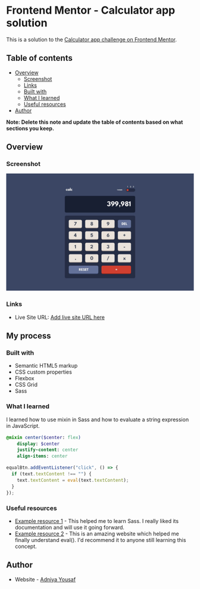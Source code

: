 # Frontend Mentor - Calculator app solution

This is a solution to the [Calculator app challenge on Frontend Mentor](https://www.frontendmentor.io/challenges/calculator-app-9lteq5N29).

## Table of contents

- [Overview](#overview)
  - [Screenshot](#screenshot)
  - [Links](#links)
  - [Built with](#built-with)
  - [What I learned](#what-i-learned)
  - [Useful resources](#useful-resources)
- [Author](#author)


**Note: Delete this note and update the table of contents based on what sections you keep.**

## Overview

### Screenshot

![](./design/desktop-design-theme-1.jpg)

### Links

- Live Site URL: [Add live site URL here](https://your-live-site-url.com)

## My process

### Built with

- Semantic HTML5 markup
- CSS custom properties
- Flexbox
- CSS Grid
- Sass

### What I learned

I learned how to use mixin in Sass and how to evaluate a string expression in JavaScript.

```sass
@mixin center($center: flex)
    display: $center
    justify-content: center
    align-items: center
```

```js
equalBtn.addEventListener("click", () => {
  if (text.textContent !== "") {
    text.textContent = eval(text.textContent);
  }
});
```


### Useful resources

- [Example resource 1](https://sass-lang.com/documentation/) - This helped me to learn Sass. I really liked its documentation and will use it going forward.
- [Example resource 2](https://developer.mozilla.org/en-US/docs/Web/JavaScript/Reference/Global_Objects/eval) - This is an amazing website which helped me finally understand eval(). I'd recommend it to anyone still learning this concept.

## Author

- Website - [Adniya Yousaf](https://adniyayousaf.netlify.app)

